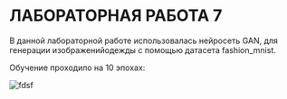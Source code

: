 # ЛАБОРАТОРНАЯ РАБОТА 7
В данной лабораторной работе использовалась нейросеть GAN, для генерации изображенийодежды с помощью датасета fashion_mnist.





Обучение проходило на 10 эпохах:

![fdsf](https://sun3-18.userapi.com/impg/C2-Ds50hpYkPk-WTMsD_Flch8mURkEW6v8du1g/za5lZjhFNlo.jpg?size=633x560&quality=96&sign=905f82dcda2d11ec65b69923e21b593a&type=album)
